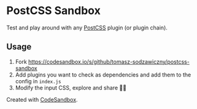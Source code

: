 # PostCSS Sandbox

Test and play around with any [PostCSS] plugin (or plugin chain).

## Usage

1. Fork https://codesandbox.io/s/github/tomasz-sodzawiczny/postcss-sandbox
2. Add plugins you want to check as dependencies and add them to the config in `index.js`
3. Modify the input CSS, explore and share 👨‍💻

Created with [CodeSandbox].

[postcss]: https://postcss.org/
[codesandbox]: https://codesandbox.io/
